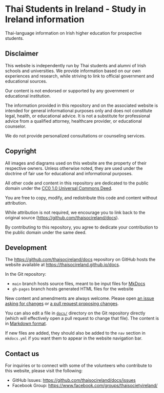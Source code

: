 # Thai Students in Ireland - Study in Ireland information

Thai-language information on Irish higher education for prospective students.

## Disclaimer

This website is independently run by Thai students and alumni of Irish
schools and universities.
We provide information based on our own experiences and research,
while striving to link to official government and educational sources.

Our content is not endorsed or supported by any government or educational
institution.

The information provided in this repository and on the associated website is
intended for general informational purposes only and does not constitute legal,
health, or educational advice.
It is not a substitute for professional advice from a qualified attorney,
healthcare provider, or educational counselor.

We do not provide personalized consultations or counseling services.

## Copyright

All images and diagrams used on this website are the property of their
respective owners.
Unless otherwise noted, they are used under the doctrine of fair use for
educational and informational purposes.

All other code and content in this repository are dedicated to the
public domain under the
[CC0 1.0 Universal Commons Deed](https://creativecommons.org/publicdomain/zero/1.0/).

You are free to copy, modify, and redistribute this code and content without
attribution.

While attribution is not required, we encourage you to link back to the
original source (<https://github.com/thaisocireland/docs>).

By contributing to this repository, you agree to dedicate your contribution to
the public domain under the same deed.

## Development

The <https://github.com/thaisocireland/docs> repository on GitHub
hosts the website available at
<https://thaisocireland.github.io/docs>.

In the Git repository:

- `main` branch hosts source files, meant to be input files for
  [MkDocs](https://www.mkdocs.org/)
- `gh-pages` branch hosts generated HTML files for the website

New content and amendments are always welcome.
Please open
[an issue asking for changes](https://github.com/thaisocireland/docs/issues)
or
[a pull request proposing changes](https://github.com/thaisocireland/docs/pulls).

You can also edit a file in [`docs/`](https://github.com/thaisocireland/docs/tree/main/docs)
directory on the Git repository directly
(which will effectively open a pull request to change that file).
The content is in
[Markdown format](https://www.markdownguide.org/basic-syntax/).

If new files are added, they should also be added to the `nav` section in
`mkdocs.yml` if you want them to appear in the website navigation bar.

## Contact us

For inquiries or to connect with some of the volunteers who contribute to this
website, please visit the following:

- GitHub Issues: <https://github.com/thaisocireland/docs/issues>
- Facebook Group: <https://www.facebook.com/groups/thaisocietyireland/>
